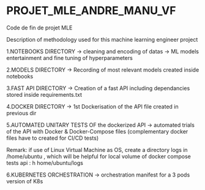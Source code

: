 # PROJET_MLE_ANDRE_MANU_VF
Code de fin de projet MLE 

Description of methodology used for this machine learning engineer project

1.NOTEBOOKS DIRECTORY -> cleaning and encoding of datas -> ML models entertainment and fine tuning of hyperparameters

2.MODELS DIRECTORY -> Recording of most relevant models created inside notebooks

3.FAST API DIRECTORY -> Creation of a fast API including dependancies stored inside requirements.txt

4.DOCKER DIRECTORY -> 1st Dockerisation of the API file created in previous dir

5.AUTOMATED UNITARY TESTS OF the dockerized API -> automated trials of the API with Docker & Docker-Compose files (complementary docker files have to created for CI/CD tests)

Remark: if use of Linux Virtual Machine as OS, create a directory logs in /home/ubuntu , which will be helpful for local volume of docker compose tests api : h home/ubuntu/logs

6.KUBERNETES ORCHESTRATION
-> orchestration manifest for a 3 pods version of K8s
